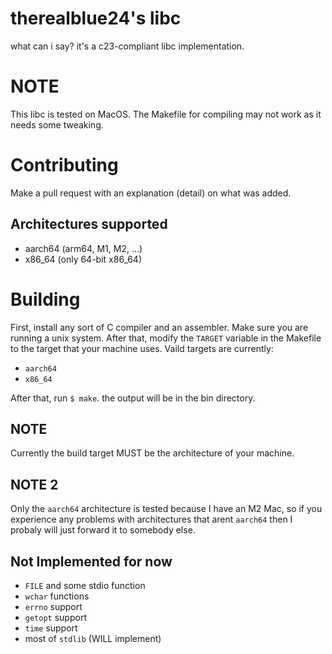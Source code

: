 # therealblue24's libc
what can i say? it's a c23-compliant libc implementation.

# NOTE
This libc is tested on MacOS. The Makefile for compiling may not work as it needs some tweaking.

# Contributing
Make a pull request with an explanation (detail) on what was added.

## Architectures supported
* aarch64 (arm64, M1, M2, ...)
* x86_64 (only 64-bit x86_64)
>

# Building
First, install any sort of C compiler and an assembler. Make sure you are running a unix system. After that, modify the `TARGET` variable in the Makefile to the target that your machine uses. Vaild targets are currently:
* `aarch64`
* `x86_64`
>
After that, run `$ make`. the output will be in the bin directory.
## NOTE
Currently the build target MUST be the architecture of your machine.
## NOTE 2
Only the `aarch64` architecture is tested because I have an M2 Mac, so if you experience any problems with architectures that arent `aarch64` then I probaly will just forward it to somebody else.

## Not Implemented for now
* `FILE` and some stdio function
* `wchar` functions
* `errno` support
* `getopt` support
* `time` support
* most of `stdlib` (WILL implement)

